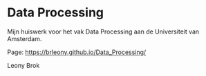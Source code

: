 # Data Processing

Mijn huiswerk voor het vak Data Processing aan de Universiteit van Amsterdam.

Page: https://brleony.github.io/Data_Processing/

Leony Brok
